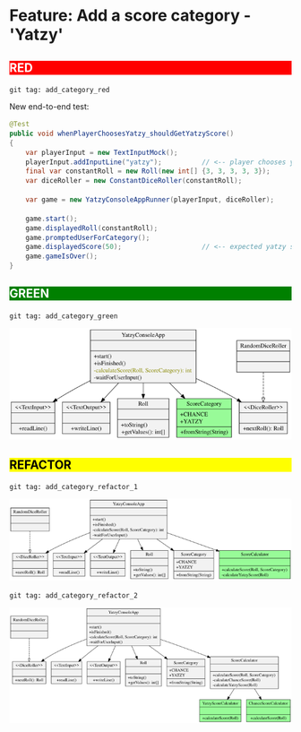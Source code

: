 # Feature: Add a score category - 'Yatzy'

<h2 style="color: white; background: red">RED</h2>

`git tag: add_category_red`

New end-to-end test:

```java
@Test
public void whenPlayerChoosesYatzy_shouldGetYatzyScore()
{
    var playerInput = new TextInputMock();
    playerInput.addInputLine("yatzy");          // <-- player chooses yatzy category
    final var constantRoll = new Roll(new int[] {3, 3, 3, 3, 3});
    var diceRoller = new ConstantDiceRoller(constantRoll);

    var game = new YatzyConsoleAppRunner(playerInput, diceRoller);

    game.start();
    game.displayedRoll(constantRoll);
    game.promptedUserForCategory();
    game.displayedScore(50);                    // <-- expected yatzy score
    game.gameIsOver();
}
```

<h2 style="color: white; background: green">GREEN</h2>

`git tag: add_category_green`

![](../svg/add_category_green.svg)

<h2 style="color: black; background: yellow">REFACTOR</h2>

`git tag: add_category_refactor_1`

![](../svg/add_category_refactor_1.svg)

`git tag: add_category_refactor_2`

![](../svg/add_category_refactor_2.svg)
